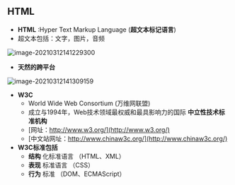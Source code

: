 ## HTML

- **HTML** :Hyper Text Markup Language (**超文本标记语言**)
- 超文本包括：文字，图片，音频

![image-20210312141229300](https://img2020.cnblogs.com/blog/2213660/202103/2213660-20210312141229787-1348109925.png)

- **天然的跨平台** 

![image-20210312141309159](https://img2020.cnblogs.com/blog/2213660/202103/2213660-20210312141309550-2029538219.png)

- **W3C**
    - World Wide Web Consortium (万维网联盟)
    - 成立与1994年，Web技术领域最权威和最具影响力的国际 **中立性技术标准机构** 
    - [网址：http://www.w3.org/](http://www.w3.org/) 
    - [中文站网址：http://www.chinaw3c.org/](http://www.chinaw3c.org/) 
- **W3C标准包括** 
    - **结构** 化标准语言 （HTML、XML）
    - **表现** 标准语言 （CSS）
    - **行为** 标准 （DOM、ECMAScript）

